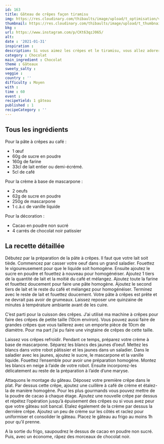 ```yaml
---
id: 163
title: Gâteau de crêpes façon tiramisu
img: https://res.cloudinary.com/thibaults/image/upload/t_optimisation/v1612114859/Recipes/20210131_gateau_crepes_tiramisu.jpg
thumbnail: https://res.cloudinary.com/thibaults/image/upload/t_thumbnail_josie/v1612114859/Recipes/20210131_gateau_crepes_tiramisu.jpg
bkg : 
url: https://www.instagram.com/p/CKt63qzJ065/
alt: 
date : '2021-01-31'
inspiration : 
description: Si vous aimez les crèpes et le tiramisu, vous allez adorer ce gâteau. Parfait pour fêter la chandeleur en famille.
category : Chocolat
main_ingredient : Chocolat
theme : Gâteaux
sweety_salty : 
veggie : 
country : ''
difficulty : Moyen
with : 
time : 60
event :
recipeYield: 1 gâteau
published : 1
recipeCategory : ''
---
```


## Tous les ingrédients
Pour la pâte à crêpes au café :
 - 1 œuf
 - 60g de sucre en poudre
 - 160g de farine
 - 33cl de lait entier ou demi-écrémé.
 - 5cl de café

Pour la crème à base de mascarpone :
 - 2 oeufs
 - 62g de sucre en poudre
 - 250g de mascarpone
 - 1 c.à.c de vanille liquide

Pour la décoration :
 - Cacao en poudre non sucré
 - 4 carrés de chocolat noir patissier

## La recette détaillée
Débutez par la préparation de la pâte à crêpes. Il faut que votre lait soit tiède. Commencez par casser votre oeuf dans un grand saladier. Fouettez le vigoureusement pour que le liquide soit homogène. Ensuite ajoutez le sucre en poudre et fouettez à nouveau pour homogénéiser. Ajoutez 1 tiers de la quantité de lait et la moitié du café et mélangez. Ajoutez toute la farine et fouettez doucement pour faire une pâte homogène. Ajoutez le second tiers de lait et le reste du café et mélangez pour homogénéiser. Terminez avec le reste de lait et fouettez doucement. Votre pâte à crêpes est prête et ne devrait pas avoir de grumeaux. Laissez reposer une quinzaine de minutes à température ambiante avant de les cuire.

C’est parti pour la cuisson des crêpes. J’ai utilisé ma machine à crêpes pour faire des crêpes de petite taille (10cm environ). Vous pouvez aussi faire de grandes crêpes que vous taillerez avec un emporte pièce de 10cm de diamètre. Pour ma part j’ai pu faire une vingtaine de crêpes de cette taille.

Laissez vos crêpes refroidir. Pendant ce temps, préparez votre crème à base de mascarpone. Séparez les blancs des jaunes d’oeuf. Mettez les blancs dans votre robot pâtissier et les jaunes dans un saladier. Dans le saladier avec les jaunes, ajoutez le sucre, le mascarpone et la vanille liquide. Fouettez l’ensemble pour avoir une préparation homogène. Montez les blancs en neige à l’aide de votre robot. Ensuite incorporez-les délicatement au reste de la préparation à l’aide d’une maryse.

Attaquons le montage du gâteau. Déposez votre première crêpe dans le plat. Par dessus cette crêpe, ajoutez une cuillère à café de crème et étalez-la de manière homogène. Pour les plus gourmands vous pouvez mettre de la poudre de cacao à chaque étage. Ajoutez une nouvelle crêpe par dessus et répétez l’opération jusqu’à épuisement des crêpes ou si vous avez peur que votre gâteau soit bancal. Etalez également de la crème par dessus la dernière crêpe. Ajoutez un peu de crème sur les côtés et raclez pour uniformiser et consolider le gâteau. Placez le gâteau au frigo au moins 1h pour qu’il prenne.

A la sortie du frigo, saupoudrez le dessus de cacao en poudre non sucré. Puis, avec un économe, râpez des morceaux de chocolat noir.